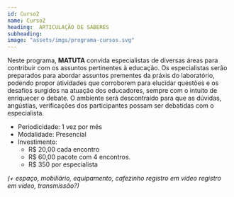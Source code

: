 ```yaml
---
id: Curso2
name: Curso2
heading:  ARTICULAÇÃO DE SABERES
subheading: 
image: "assets/imgs/programa-cursos.svg"
---
```


Neste programa, **MATUTA** convida especialistas de diversas áreas para contribuir com os assuntos pertinentes à educação. Os especialistas serão preparados para abordar assuntos prementes da práxis do laboratório, podendo propor atividades que corroborem para elucidar questões e os desafios surgidos na atuação dos educadores, sempre com o intuito de enriquecer o debate. O ambiente será descontraído para que as dúvidas, angústias, verificações dos participantes possam ser debatidas com o especialista.

- Periodicidade: 1 vez por mês
- Modalidade: Presencial
- Investimento:
    - R$ 20,00 cada encontro
    - R$ 60,00 pacote com 4 encontros. 
    - R$ 350 por especialista

*(+ espaço, mobiliário, equipamento, cafezinho registro em vídeo registro em vídeo, transmissão?)*
